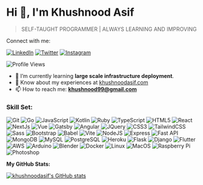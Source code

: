 
# Hi 👋, I'm Khushnood Asif

> SELF-TAUGHT PROGRAMMER | ALWAYS LEARNING AND IMPROVING

Connect with me:

[![LinkedIn](https://img.shields.io/badge/-LinkedIn-0077B5?style=flat&logo=linkedin&logoColor=white)](https://www.linkedin.com/in/khushnoodasif/)
[![Twitter](https://img.shields.io/badge/-Twitter-1DA1F2?style=flat&logo=twitter&logoColor=white)](https://twitter.com/kush_a9_)
[![Instagram](https://img.shields.io/badge/-Instagram-E4405F?style=flat&logo=instagram&logoColor=white)](https://instagram.com/kush_a9_)

![Profile Views](https://komarev.com/ghpvc/?username=khushnoodasif&label=Profile%20Views&color=182a46&style=flat)

- 🌱 I’m currently learning **large scale infrastructure deployment**.
- 📄 Know about my experiences at [khushnoodasif.com](https://khushnoodasif.com)
- 📫 How to reach me: **khushnood99@gmail.com**

### Skill Set:
![Git](https://img.shields.io/badge/-Git-333333?style=flat&logo=git)
![Go](https://img.shields.io/badge/-Go-333333?style=flat&logo=go)
![JavaScript](https://img.shields.io/badge/-JavaScript-333333?style=flat&logo=javascript)
![Kotlin](https://img.shields.io/badge/-Kotlin-333333?style=flat&logo=kotlin)
![Ruby](https://img.shields.io/badge/-Ruby-333333?style=flat&logo=ruby)
![TypeScript](https://img.shields.io/badge/-TypeScript-333333?style=flat&logo=typescript)
![HTML5](https://img.shields.io/badge/-HTML5-333333?style=flat&logo=html5)
![React](https://img.shields.io/badge/-React-333333?style=flat&logo=react)
![NextJs](https://img.shields.io/badge/-NextJs-333333?style=flat&logo=next.js)
![Vue](https://img.shields.io/badge/-Vue-333333?style=flat&logo=vue.js)
![Gatsby](https://img.shields.io/badge/-Gatsby-333333?style=flat&logo=gatsby)
![Angular](https://img.shields.io/badge/-Angular-333333?style=flat&logo=angular)
![JQuery](https://img.shields.io/badge/-JQuery-333333?style=flat&logo=jquery)
![CSS3](https://img.shields.io/badge/-CSS3-333333?style=flat&logo=css3)
![TailwindCSS](https://img.shields.io/badge/-TailwindCSS-333333?style=flat&logo=tailwindcss)
![Sass](https://img.shields.io/badge/-Sass-333333?style=flat&logo=sass)
![Bootstrap](https://img.shields.io/badge/-Bootstrap-333333?style=flat&logo=bootstrap)
![Babel](https://img.shields.io/badge/-Babel-333333?style=flat&logo=babel)
![Vite](https://img.shields.io/badge/-Vite-333333?style=flat&logo=vite)
![NodeJS](https://img.shields.io/badge/-NodeJS-333333?style=flat&logo=node.js)
![Express](https://img.shields.io/badge/-Express-333333?style=flat&logo=express)
![Fast API](https://img.shields.io/badge/-FastAPI-333333?style=flat&logo=fastapi)
![MongoDB](https://img.shields.io/badge/-MongoDB-333333?style=flat&logo=mongodb)
![MySQL](https://img.shields.io/badge/-MySQL-333333?style=flat&logo=mysql)
![PostgreSQL](https://img.shields.io/badge/-PostgreSQL-333333?style=flat&logo=postgresql)
![Heroku](https://img.shields.io/badge/-Heroku-333333?style=flat&logo=heroku)
![Flask](https://img.shields.io/badge/-Flask-333333?style=flat&logo=flask)
![Django](https://img.shields.io/badge/-Django-333333?style=flat&logo=django)
![Flutter](https://img.shields.io/badge/-Flutter-333333?style=flat&logo=flutter)
![AWS](https://img.shields.io/badge/-AWS-333333?style=flat&logo=amazon-aws)
![Arduino](https://img.shields.io/badge/-Arduino-333333?style=flat&logo=arduino)
![Blender](https://img.shields.io/badge/-Blender-333333?style=flat&logo=blender)
![Docker](https://img.shields.io/badge/-Docker-333333?style=flat&logo=docker)
![Linux](https://img.shields.io/badge/-Linux-333333?style=flat&logo=linux)
![MacOS](https://img.shields.io/badge/-MacOS-333333?style=flat&logo=apple)
![Raspberry Pi](https://img.shields.io/badge/-RaspberryPi-333333?style=flat&logo=raspberry-pi)
![Photoshop](https://img.shields.io/badge/-Photoshop-333333?style=flat&logo=adobe-photoshop)


<b>My GitHub Stats:</b>

<a href="http://www.github.com/khushnoodasif"><img src="https://github-readme-stats.vercel.app/api?username=khushnoodasif&show_icons=true&hide=&count_private=true&title_color=0891b2&text_color=ffffff&icon_color=0891b2&bg_color=1c1917&hide_border=true&show_icons=true" alt="khushnoodasif's GitHub stats" /></a>
